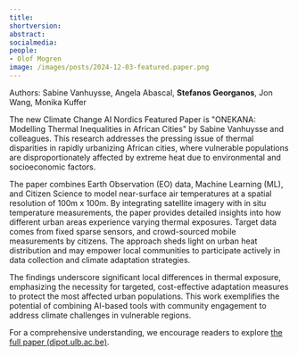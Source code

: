 ```yaml
---
title:
shortversion:
abstract:
socialmedia:
people:
- Olof Mogren
image: /images/posts/2024-12-03-featured.paper.png
---
```

Authors: Sabine Vanhuysse, Angela Abascal, **Stefanos Georganos**, Jon Wang, Monika Kuffer

The new Climate Change AI Nordics Featured Paper is "ONEKANA: Modelling Thermal Inequalities in African Cities" by Sabine Vanhuysse and colleagues. This research addresses the pressing issue of thermal disparities in rapidly urbanizing African cities, where vulnerable populations are disproportionately affected by extreme heat due to environmental and socioeconomic factors.

The paper combines Earth Observation (EO) data, Machine Learning (ML), and Citizen Science to model near-surface air temperatures at a spatial resolution of 100m x 100m. By integrating satellite imagery with in situ temperature measurements, the paper provides detailed insights into how different urban areas experience varying thermal exposures. Target data comes from fixed sparse sensors, and crowd-sourced mobile measurements by citizens. The approach sheds light on urban heat distribution and may empower local communities to participate actively in data collection and climate adaptation strategies.

The findings underscore significant local differences in thermal exposure, emphasizing the necessity for targeted, cost-effective adaptation measures to protect the most affected urban populations. This work exemplifies the potential of combining AI-based tools with community engagement to address climate challenges in vulnerable regions.

For a comprehensive understanding, we encourage readers to explore [the full paper (dipot.ulb.ac.be)](https://dipot.ulb.ac.be/dspace/bitstream/2013/378240/3/igarss2024_vanhuysse2.pdf).
